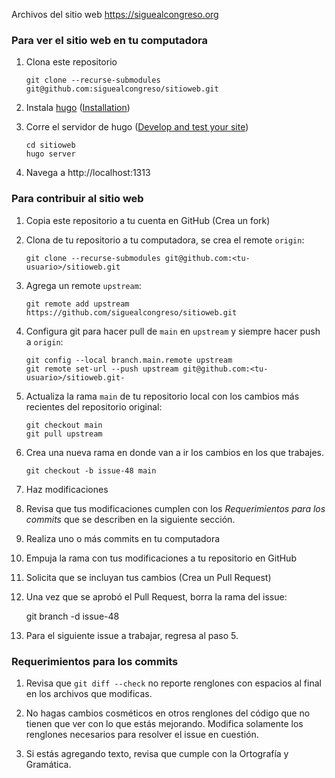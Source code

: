Archivos del sitio web https://siguealcongreso.org

### Para ver el sitio web en tu computadora

1. Clona este repositorio

       git clone --recurse-submodules git@github.com:siguealcongreso/sitioweb.git

2. Instala [hugo](https://gohugo.io/) ([Installation](https://gohugo.io/installation/))

3. Corre el servidor de hugo ([Develop and test your site](https://gohugo.io/getting-started/usage/#develop-and-test-your-site))

       cd sitioweb
       hugo server

4. Navega a http://localhost:1313

### Para contribuir al sitio web

1. Copia este repositorio a tu cuenta en GitHub (Crea un fork)

2. Clona de tu repositorio a tu computadora, se crea el remote `origin`:

       git clone --recurse-submodules git@github.com:<tu-usuario>/sitioweb.git

3. Agrega un remote `upstream`:

       git remote add upstream https://github.com/siguealcongreso/sitioweb.git

4. Configura git para hacer pull de `main` en `upstream` y siempre hacer push
a `origin`:

       git config --local branch.main.remote upstream
       git remote set-url --push upstream git@github.com:<tu-usuario>/sitioweb.git-

5. Actualiza la rama `main` de tu repositorio local con los cambios más
recientes del repositorio original:

       git checkout main
       git pull upstream

6. Crea una nueva rama en donde van a ir los cambios en los que trabajes.

       git checkout -b issue-48 main

7. Haz modificaciones

8. Revisa que tus modificaciones cumplen con los *Requerimientos para
los commits* que se describen en la siguiente sección.

9. Realiza uno o más commits en tu computadora

10. Empuja la rama con tus modificaciones a tu repositorio en GitHub

11. Solicita que se incluyan tus cambios (Crea un Pull Request)

12. Una vez que se aprobó el Pull Request, borra la rama del issue:

       git branch -d issue-48

13. Para el siguiente issue a trabajar, regresa al paso 5.

### Requerimientos para los commits

1. Revisa que `git diff --check` no reporte renglones con espacios al
final en los archivos que modificas.

2. No hagas cambios cosméticos en otros renglones del código que no
tienen que ver con lo que estás mejorando.  Modifica solamente los
renglones necesarios para resolver el issue en cuestión.

3. Si estás agregando texto, revisa que cumple con la Ortografía y
Gramática.
